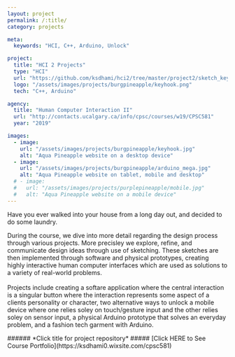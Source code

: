 ```yaml
---
layout: project
permalink: /:title/
category: projects

meta:
  keywords: "HCI, C++, Arduino, Unlock"

project:
  title: "HCI 2 Projects"
  type: "HCI"
  url: "https://github.com/ksdhami/hci2/tree/master/project2/sketch_keyHook"
  logo: "/assets/images/projects/burgpineapple/keyhook.png"
  tech: "C++, Arduino"

agency:
  title: "Human Computer Interaction II"
  url: "http://contacts.ucalgary.ca/info/cpsc/courses/w19/CPSC581"
  year: "2019"

images:
  - image:
    url: "/assets/images/projects/burgpineapple/keyhook.jpg"
    alt: "Aqua Pineapple website on a desktop device"
  - image:
    url: "/assets/images/projects/burgpineapple/arduino_mega.jpg"
    alt: "Aqua Pineapple website on tablet, mobile and desktop"
  # - image:
  #   url: "/assets/images/projects/purplepineapple/mobile.jpg"
  #   alt: "Aqua Pineapple website on a mobile device"
---
```

<p>Have you ever walked into your house from a long day out, and decided to do some laundry. 

During the course, we dive into more detail regarding the design process through various projects. More precisley we explore, refine, and communicate design ideas through use of sketching. These sketches are then implemented through software and physical prototypes, creating highly interactive human computer interfaces which are used as solutions to a variety of real-world problems.
<br> <br>
Projects include creating a softare application where the central interaction is a singular button where the interaction represents some aspect of a clients personality or character, two alternative ways to unlock a mobile device where one relies soley on touch/gesture input and the other relies soley on sensor input, a physical Arduino prototype that solves an everyday problem, and a fashion tech garment with Arduino. 
<br>
</p>
###### *Click title for project repository*
##### [Click HERE to See Course Portfolio](https://ksdhami0.wixsite.com/cpsc581)